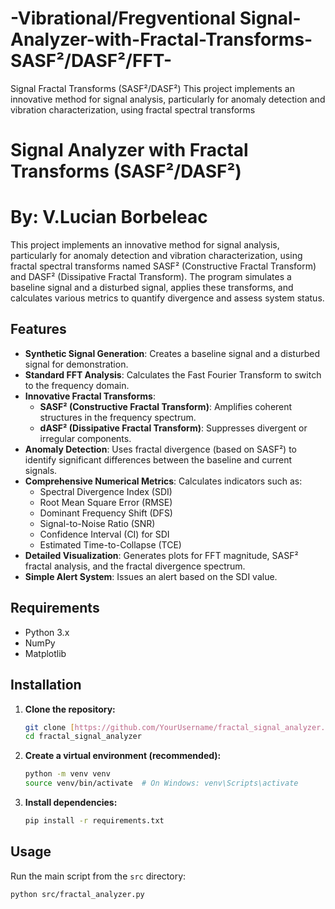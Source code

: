 # -Vibrational/Fregventional Signal-Analyzer-with-Fractal-Transforms-SASF²/DASF²/FFT-
Signal  Fractal Transforms (SASF²/DASF²)  This project implements an innovative method for signal analysis, particularly for anomaly detection and vibration characterization, using fractal spectral transforms
# Signal Analyzer with Fractal Transforms (SASF²/DASF²)
# By: V.Lucian Borbeleac
This project implements an innovative method for signal analysis, particularly for anomaly detection and vibration characterization, using fractal spectral transforms named SASF² (Constructive Fractal Transform) and DASF² (Dissipative Fractal Transform). The program simulates a baseline signal and a disturbed signal, applies these transforms, and calculates various metrics to quantify divergence and assess system status.

## Features

* **Synthetic Signal Generation**: Creates a baseline signal and a disturbed signal for demonstration.
* **Standard FFT Analysis**: Calculates the Fast Fourier Transform to switch to the frequency domain.
* **Innovative Fractal Transforms**:
    * **SASF² (Constructive Fractal Transform)**: Amplifies coherent structures in the frequency spectrum.
    * **dASF² (Dissipative Fractal Transform)**: Suppresses divergent or irregular components.
* **Anomaly Detection**: Uses fractal divergence (based on SASF²) to identify significant differences between the baseline and current signals.
* **Comprehensive Numerical Metrics**: Calculates indicators such as:
    * Spectral Divergence Index (SDI)
    * Root Mean Square Error (RMSE)
    * Dominant Frequency Shift (DFS)
    * Signal-to-Noise Ratio (SNR)
    * Confidence Interval (CI) for SDI
    * Estimated Time-to-Collapse (TCE)
* **Detailed Visualization**: Generates plots for FFT magnitude, SASF² fractal analysis, and the fractal divergence spectrum.
* **Simple Alert System**: Issues an alert based on the SDI value.

## Requirements

* Python 3.x
* NumPy
* Matplotlib

## Installation

1.  **Clone the repository:**
    ```bash
    git clone [https://github.com/YourUsername/fractal_signal_analyzer.git](https://github.com/YourUsername/fractal_signal_analyzer.git)
    cd fractal_signal_analyzer
    ```

2.  **Create a virtual environment (recommended):**
    ```bash
    python -m venv venv
    source venv/bin/activate  # On Windows: venv\Scripts\activate
    ```

3.  **Install dependencies:**
    ```bash
    pip install -r requirements.txt
    ```

## Usage

Run the main script from the `src` directory:

```bash
python src/fractal_analyzer.py
